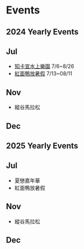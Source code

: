 # Events

## 2024 Yearly Events

## Jul

- [知卡宣水上樂園](https://taiwantour.net/hualien-attractions-play-water/) 7/6~8/26
- [紅面鴨放暑假](https://www.erv-nsa.gov.tw/zh-tw/event/calendardetail/6494) 7/13~08/11

## Nov
- 縱谷馬拉松

## Dec

## 2025 Yearly Events

## Jul
- 夏戀嘉年華
- 紅面鴨放暑假

## Nov
- 縱谷馬拉松

## Dec
